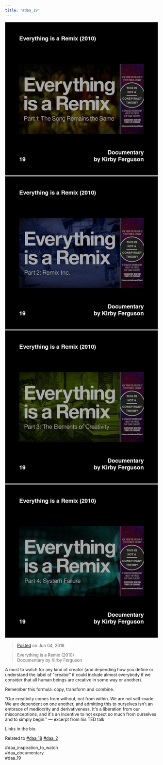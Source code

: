 ```yaml
---
title: "#daa_19"
---
```

<div class="gallery">
    <div class="gallery-row">
        <img src="../assets/201806042144-1.jpg">
        <img src="../assets/201806042144-2.jpg">
        <img src="../assets/201806042144-3.jpg">
        <img src="../assets/201806042144-4.jpg">
    </div>
</div>

>[Posted](202106221357) on Jun 04, 2018

>Everything is a Remix (2010)  
>Documentary by Kirby Ferguson

A must to watch for any kind of creator (and depending how you define or understand the label of "creator" it could include almost everybody if we consider that all human beings are creative in some way or another).

Remember this formula: copy, transform and combine.

“Our creativity comes from without, not from within. We are not self-made. We are dependent on one another, and admitting this to ourselves isn't an embrace of mediocrity and derivativeness. It's a liberation from our misconceptions, and it's an incentive to not expect so much from ourselves and to simply begin.” — excerpt from his TED talk

Links in the bio.

Related to [#daa_18](201806042138) [#daa_2](201805221408)

#daa_inspiration_to_watch  
#daa_documentary  
#daa_19